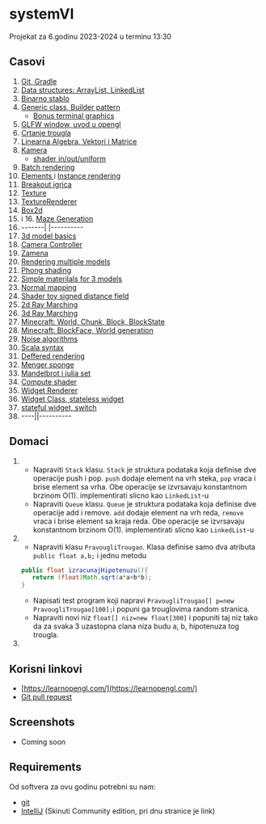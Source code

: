 # systemVI
Projekat za 6.godinu 2023-2024 u terminu 13:30

## Casovi
1. [Git, Gradle](GitGradle.md)
2. [Data structures: ArrayList, LinkedList](src/com/systemvi/examples/datastructures/Lists.md)
3. [Binarno stablo](src/com/systemvi/examples/datastructures/Tree.md)
4. [Generic class, Builder pattern](src/com/systemvi/examples/datastructures/GenericBuilder.md)
   + [Bonus terminal graphics](docs/Lanterna.md)
5. [GLFW window, uvod u opengl](docs/openglwindow/window.md)
6. [Crtanje trougla](docs/openglwindow/triangle.md)
7. [Linearna Algebra, Vektori i Matrice](docs/vektori/vektori.md)
8. [Kamera](docs/kamera/kamera.md)
   + [shader in/out/uniform](docs/shader/shader.md)
9. [Batch rendering](docs/optimizacijeRenderovanja/batch.md)
10. [Elements ](docs/optimizacijeRenderovanja/elements.md)i [Instance rendering](docs/optimizacijeRenderovanja/instance.md)
11. [Breakout igrica](docs/breakout.md)
12. [Texture](docs/textures/texture.md)
13. [TextureRenderer](docs/textures/textureRenderer.md)
14. [Box2d](docs/physics/box2d.md)
15. i 16. [Maze Generation](docs/mazeGeneration.md)
16. -------| |----------
17. [3d model basics](docs/test3d/3dmodelBasics.md)
18. [Camera Controller](docs/test3d/cameraController.md)
19. [Zamena](docs/zamena.md)
20. [Rendering multiple models](docs/test3d/instancing.md)
21. [Phong shading](docs/test3d/phongShading.md)
22. [Simple materilals for 3 models](docs/test3d/material.md)
23. [Normal mapping](docs/test3d/normalMapping.md)
24. [Shader toy signed distance field](docs/shaderToy/introSDF.md)
25. [2d Ray Marching](docs/shaderToy/2dRayMarching.md)
26. [3d Ray Marching](docs/shaderToy/3dRayMarching.md)
27. [Minecraft: World, Chunk, Block, BlockState](docs/minecraft/1.md)
28. [Minecraft: BlockFace, World generation](docs/minecraft/2.md)
29. [Noise algorithms]()
30. [Scala syntax]()
31. [Deffered rendering]()
32. [Menger sponge]()
33. [Mandelbrot i julia set]()
34. [Compute shader]()
35. [Widget Renderer]()
36. [Widget Class, stateless widget]()
37. [stateful widget, switch]()
38. ----||----------

## Domaci
1. + Napraviti `Stack` klasu. `Stack` je struktura podataka koja definise dve operacije 
push i pop. `push` dodaje element na vrh steka, `pop` vraca i brise element sa vrha. Obe operacije
se izvrsavaju konstantnom brzinom O(1). implementirati slicno kao `LinkedList`-u
   +  Napraviti `Queue` klasu. `Queue` je struktura podataka koja definise dve operacije
   add i remove. `add` dodaje element na vrh reda, `remove` vraca i brise element sa kraja reda. Obe operacije
   se izvrsavaju konstantnom brzinom O(1). implementirati slicno kao `LinkedList`-u
1. + Napraviti klasu `PravougliTrougao`. Klasa definise samo dva atributa `public float a,b;`
   i jednu metodu 
   ```java 
   public float izracunajHipotenuzu(){
      return (float)Math.sqrt(a*a+b*b);
   }
   ```
   + Napisati test program koji napravi `PravougliTrougao[] p=new PravougliTrougao[100];`i popuni ga trouglovima random stranica.
   + Napraviti novi niz `float[] niz=new float[300]` i popuniti taj niz tako da za svaka 3 uzastopna clana niza budu a, b, hipotenuza tog trougla.
1. 

## Korisni linkovi
+ [https://learnopengl.com/](https://learnopengl.com/)
+ [Git pull request](https://opensource.com/article/19/7/create-pull-request-github)
## Screenshots
+ Coming soon

## Requirements
Od softvera za ovu godinu potrebni su nam:
+ [git](https://git-scm.com/)
+ [IntelliJ](https://www.jetbrains.com/idea/download) (Skinuti Community edition, pri dnu stranice je link)

